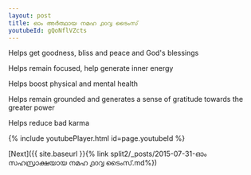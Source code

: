 ```yaml
---
layout: post
title: ഓം അർത്ഥായ നമഹ ൧൦൮ ടൈംസ്
youtubeId: gQoNflVZcts
---
```

 
 
Helps get goodness, bliss and peace and God's blessings
 
Helps remain focused, help generate inner energy 
 
Helps boost physical and mental health 
 
Helps remain grounded and generates a sense of gratitude towards the greater power 
 
Helps reduce bad karma
 
 
 
 


{% include youtubePlayer.html id=page.youtubeId %}
 
[Next]({{ site.baseurl }}{% link  split2/_posts/2015-07-31-ഓം സഹസ്രാക്ഷയായ നമഹ  ൧൦൮ ടൈംസ്.md%})
 
